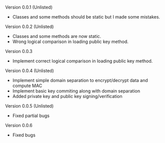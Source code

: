 Version 0.0.1 (Unlisted)
- Classes and some methods should be static but I made some mistakes.

Version 0.0.2 (Unlisted)
- Classes and some methods are now static. 
- Wrong logical comparison in loading public key method.

Version 0.0.3
- Implement correct logical comparison in loading public key method.

Version 0.0.4 (Unlisted)
- Implement simple domain separation to encrypt/decrypt data and compute MAC
- Implement basic key commiting along with domain separation
- Added private key and public key signing/verification

Version 0.0.5 (Unlisted)
- Fixed partial bugs

Version 0.0.6
- Fixed bugs
